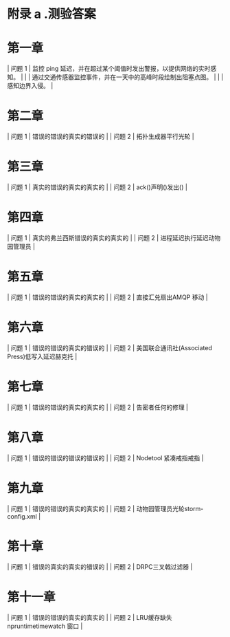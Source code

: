 # 附录 a .测验答案

# 第一章

<colgroup class="calibre19"><col class="calibre20"> <col class="calibre20"></colgroup> 
| 问题 1 | 监控 ping 延迟，并在超过某个阈值时发出警报，以提供网络的实时感知。 |
|  | 通过交通传感器监控事件，并在一天中的高峰时段绘制出阻塞点图。 |
|  | 感知边界入侵。 |

# 第二章

<colgroup class="calibre19"><col class="calibre20"> <col class="calibre20"></colgroup> 
| 问题 1 | 错误的错误的真实的错误的 |
| 问题 2 | 拓扑生成器平行光轮 |

# 第三章

<colgroup class="calibre19"><col class="calibre20"> <col class="calibre20"></colgroup> 
| 问题 1 | 真实的错误的真实的真实的 |
| 问题 2 | ack()声明()发出() |

# 第四章

<colgroup class="calibre19"><col class="calibre20"> <col class="calibre20"></colgroup> 
| 问题 1 | 真实的弗兰西斯错误的真实的真实的 |
| 问题 2 | 进程延迟执行延迟动物园管理员 |

# 第五章

<colgroup class="calibre19"><col class="calibre20"> <col class="calibre20"></colgroup> 
| 问题 1 | 错误的错误的真实的真实的 |
| 问题 2 | 直接汇兑扇出AMQP 移动 |

# 第六章

<colgroup class="calibre19"><col class="calibre20"> <col class="calibre20"></colgroup> 
| 问题 1 | 错误的错误的真实的错误的 |
| 问题 2 | 美国联合通讯社(Associated Press)低写入延迟赫克托 |

# 第七章

<colgroup class="calibre19"><col class="calibre20"> <col class="calibre20"></colgroup> 
| 问题 1 | 错误的错误的真实的真实的 |
| 问题 2 | 告密者任何的修理 |

# 第八章

<colgroup class="calibre19"><col class="calibre20"> <col class="calibre20"></colgroup> 
| 问题 1 | 错误的错误的错误的错误的 |
| 问题 2 | Nodetool 紧凑戒指戒指 |

# 第九章

<colgroup class="calibre19"><col class="calibre20"> <col class="calibre20"></colgroup> 
| 问题 1 | 错误的错误的真实的真实的 |
| 问题 2 | 动物园管理员光轮storm-config.xml |

# 第十章

<colgroup class="calibre19"><col class="calibre20"> <col class="calibre20"></colgroup> 
| 问题 1 | 错误的真实的真实的错误的 |
| 问题 2 | DRPC三叉戟过滤器 |

# 第十一章

<colgroup class="calibre19"><col class="calibre20"> <col class="calibre20"></colgroup> 
| 问题 1 | 错误的错误的真实的真实的 |
| 问题 2 | LRU缓存缺失npruntimetimewatch 窗口 |